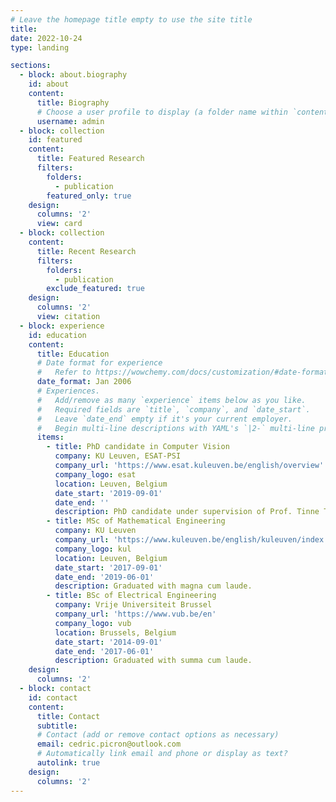 ```yaml
---
# Leave the homepage title empty to use the site title
title:
date: 2022-10-24
type: landing

sections:
  - block: about.biography
    id: about
    content:
      title: Biography
      # Choose a user profile to display (a folder name within `content/authors/`)
      username: admin
  - block: collection
    id: featured
    content:
      title: Featured Research
      filters:
        folders:
          - publication
        featured_only: true
    design:
      columns: '2'
      view: card
  - block: collection
    content:
      title: Recent Research
      filters:
        folders:
          - publication
        exclude_featured: true
    design:
      columns: '2'
      view: citation
  - block: experience
    id: education
    content:
      title: Education
      # Date format for experience
      #   Refer to https://wowchemy.com/docs/customization/#date-format
      date_format: Jan 2006
      # Experiences.
      #   Add/remove as many `experience` items below as you like.
      #   Required fields are `title`, `company`, and `date_start`.
      #   Leave `date_end` empty if it's your current employer.
      #   Begin multi-line descriptions with YAML's `|2-` multi-line prefix.
      items:
        - title: PhD candidate in Computer Vision
          company: KU Leuven, ESAT-PSI
          company_url: 'https://www.esat.kuleuven.be/english/overview'
          company_logo: esat
          location: Leuven, Belgium
          date_start: '2019-09-01'
          date_end: ''
          description: PhD candidate under supervision of Prof. Tinne Tuytelaars.
        - title: MSc of Mathematical Engineering
          company: KU Leuven
          company_url: 'https://www.kuleuven.be/english/kuleuven/index.html'
          company_logo: kul
          location: Leuven, Belgium
          date_start: '2017-09-01'
          date_end: '2019-06-01'
          description: Graduated with magna cum laude.
        - title: BSc of Electrical Engineering
          company: Vrije Universiteit Brussel
          company_url: 'https://www.vub.be/en'
          company_logo: vub
          location: Brussels, Belgium
          date_start: '2014-09-01'
          date_end: '2017-06-01'
          description: Graduated with summa cum laude.
    design:
      columns: '2'
  - block: contact
    id: contact
    content:
      title: Contact
      subtitle:
      # Contact (add or remove contact options as necessary)
      email: cedric.picron@outlook.com
      # Automatically link email and phone or display as text?
      autolink: true
    design:
      columns: '2'
---
```

